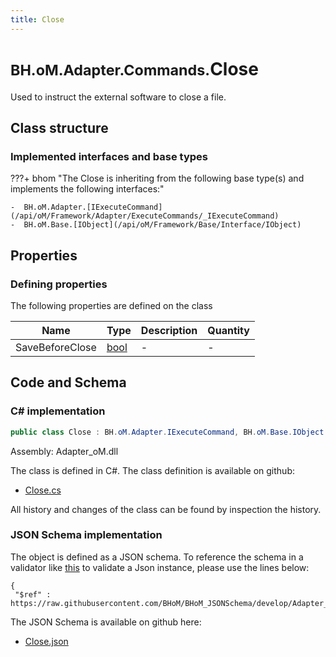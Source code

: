 ```yaml
---
title: Close
---
```


# <small>BH.oM.Adapter.Commands.</small>**Close**

Used to instruct the external software to close a file.

## Class structure

### Implemented interfaces and base types

???+ bhom "The Close is inheriting from the following base type(s) and implements the following interfaces:"

    -  BH.oM.Adapter.[IExecuteCommand](/api/oM/Framework/Adapter/ExecuteCommands/_IExecuteCommand)
    -  BH.oM.Base.[IObject](/api/oM/Framework/Base/Interface/IObject)


## Properties



### Defining properties

The following properties are defined on the class

| Name             | Type             | Description      | Quantity         |
|------------------|------------------|------------------|------------------|
| SaveBeforeClose | [bool](https://learn.microsoft.com/en-us/dotnet/api/System.Boolean?view=netstandard-2.0) | - | - |


## Code and Schema

### C# implementation

``` C# title="C#"
public class Close : BH.oM.Adapter.IExecuteCommand, BH.oM.Base.IObject
```

Assembly: Adapter_oM.dll

The class is defined in C#. The class definition is available on github:

- [Close.cs](https://github.com/BHoM/BHoM_Adapter/blob/develop/Adapter_oM/ExecuteCommands\Close.cs)

All history and changes of the class can be found by inspection the history.
### JSON Schema implementation

The object is defined as a JSON schema. To reference the schema in a validator like [this](https://www.jsonschemavalidator.net/) to validate a Json instance, please use the lines below:

``` { .json .copy .select } title="JSON Schema"
{
 "$ref" : https://raw.githubusercontent.com/BHoM/BHoM_JSONSchema/develop/Adapter_oM/Commands/Close.json}
```

The JSON Schema is available on github here:

- [Close.json](https://github.com/BHoM/BHoM_JSONSchema/blob/develop/Adapter_oM/Commands/Close.json)
